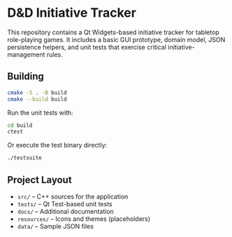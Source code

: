 # D&D Initiative Tracker

This repository contains a Qt Widgets-based initiative tracker for tabletop role-playing games. It includes a basic GUI prototype, domain model, JSON persistence helpers, and unit tests that exercise critical initiative-management rules.

## Building

```bash
cmake -S . -B build
cmake --build build
```

Run the unit tests with:

```bash
cd build
ctest
```

Or execute the test binary directly:

```bash
./testsuite
```

## Project Layout

- `src/` – C++ sources for the application
- `tests/` – Qt Test-based unit tests
- `docs/` – Additional documentation
- `resources/` – Icons and themes (placeholders)
- `data/` – Sample JSON files

